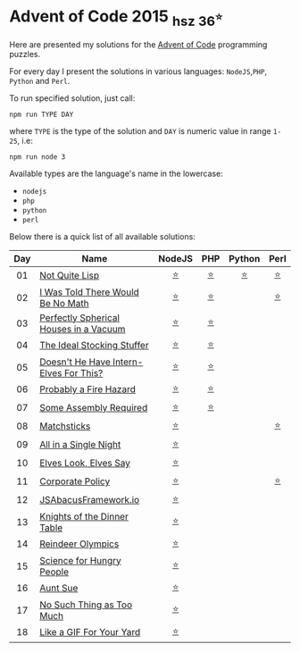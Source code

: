 Advent of Code 2015 <sub>hsz 36<sup>:star:</sup></sub>
=================================================

Here are presented my solutions for the [Advent of Code](http://adventofcode.com/2015) programming puzzles.

For every day I present the solutions in various languages: `NodeJS`,`PHP`, `Python` and `Perl`.

To run specified solution, just call:

    npm run TYPE DAY
    
where `TYPE` is the type of the solution and `DAY` is numeric value in range `1-25`, i.e:

    npm run node 3

Available types are the language's name in the lowercase:

- `nodejs`
- `php`
- `python`
- `perl`


Below there is a quick list of all available solutions:

 
| Day | Name                                        | NodeJS                     | PHP                         | Python                        | Perl                       |
|:---:| ------------------------------------------- |:--------------------------:|:---------------------------:|:-----------------------------:|:--------------------------:|
| 01  | [Not Quite Lisp][1]                         | [:star:](./day01/index.js) | [:star:](./day01/index.php) | [:star:](./day01/__init__.py) | [:star:](./day01/index.pl) |
| 02  | [I Was Told There Would Be No Math][2]      | [:star:](./day02/index.js) | [:star:](./day02/index.php) |                               | [:star:](./day02/index.pl) |
| 03  | [Perfectly Spherical Houses in a Vacuum][3] | [:star:](./day03/index.js) | [:star:](./day03/index.php) |                               |                            |
| 04  | [The Ideal Stocking Stuffer][4]             | [:star:](./day04/index.js) | [:star:](./day04/index.php) |                               |                            |
| 05  | [Doesn't He Have Intern-Elves For This?][5] | [:star:](./day05/index.js) | [:star:](./day05/index.php) |                               |                            |
| 06  | [Probably a Fire Hazard][6]                 | [:star:](./day06/index.js) | [:star:](./day06/index.php) |                               |                            |
| 07  | [Some Assembly Required][7]                 | [:star:](./day07/index.js) | [:star:](./day07/index.php) |                               |                            |
| 08  | [Matchsticks][8]                            | [:star:](./day08/index.js) |                             |                               | [:star:](./day08/index.pl) |
| 09  | [All in a Single Night][9]                  | [:star:](./day09/index.js) |                             |                               |                            |
| 10  | [Elves Look, Elves Say][10]                 | [:star:](./day10/index.js) |                             |                               |                            |
| 11  | [Corporate Policy][11]                      | [:star:](./day11/index.js) |                             |                               | [:star:](./day11/index.pl) |
| 12  | [JSAbacusFramework.io][12]                  | [:star:](./day12/index.js) |                             |                               |                            |
| 13  | [Knights of the Dinner Table][13]           | [:star:](./day13/index.js) |                             |                               |                            |
| 14  | [Reindeer Olympics][14]                     | [:star:](./day14/index.js) |                             |                               |                            |
| 15  | [Science for Hungry People][15]             | [:star:](./day15/index.js) |                             |                               |                            |
| 16  | [Aunt Sue][16]                              | [:star:](./day16/index.js) |                             |                               |                            |
| 17  | [No Such Thing as Too Much][17]             | [:star:](./day17/index.js) |                             |                               |                            |
| 18  | [Like a GIF For Your Yard][17]              | [:star:](./day18/index.js) |                             |                               |                            |

[1]: http://adventofcode.com/2015/day/1
[2]: http://adventofcode.com/2015/day/2
[3]: http://adventofcode.com/2015/day/3
[4]: http://adventofcode.com/2015/day/4
[5]: http://adventofcode.com/2015/day/5
[6]: http://adventofcode.com/2015/day/6
[7]: http://adventofcode.com/2015/day/7
[8]: http://adventofcode.com/2015/day/8
[9]: http://adventofcode.com/2015/day/9
[10]: http://adventofcode.com/2015/day/10
[11]: http://adventofcode.com/2015/day/11
[12]: http://adventofcode.com/2015/day/12
[13]: http://adventofcode.com/2015/day/13
[14]: http://adventofcode.com/2015/day/14
[15]: http://adventofcode.com/2015/day/15
[16]: http://adventofcode.com/2015/day/16
[17]: http://adventofcode.com/2015/day/17
[18]: http://adventofcode.com/2015/day/18
